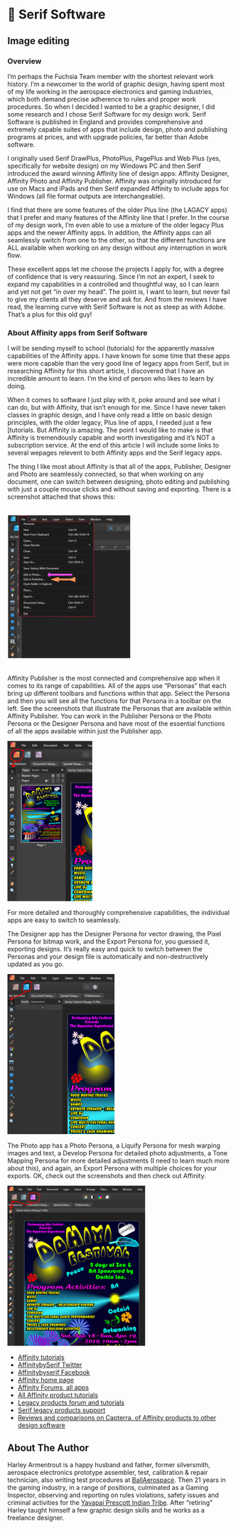 # 📙 Serif Software

## Image editing

### Overview

I’m perhaps the Fuchsia Team member with the shortest relevant work history. I’m
a newcomer to the world of graphic design, having spent most of my life working
in the aerospace electronics and gaming industries, which both demand precise
adherence to rules and proper work procedures. So when I decided I wanted to be
a graphic designer, I did some research and I chose Serif Software for my design
work. Serif Software is published in England and provides comprehensive and
extremely capable suites of apps that include design, photo and publishing
programs at prices, and with upgrade policies, far better than Adobe software.

I originally used Serif DrawPlus, PhotoPlus, PagePlus and Web Plus (yes,
specifically for website design) on my Windows PC and then Serif introduced the
award winning Affinity line of design apps: Affinity Designer, Affinity Photo
and Affinity Publisher. Affinity was originally introduced for use on Macs and
iPads and then Serif expanded Affinity to include apps for Windows (all file
format outputs are interchangeable).

I find that there are some features of the older Plus line (the LAGACY apps)
that I prefer and many features of the Affinity line that I prefer. In the
course of my design work, I’m even able to use a mixture of the older legacy
Plus apps and the newer Affinity apps. In addition, the Affinity apps can all
seamlessly switch from one to the other, so that the different functions are ALL
available when working on any design without any interruption in work flow.

These excellent apps let me choose the projects I apply for, with a degree of
confidence that is very reassuring. Since I’m not an expert, I seek to expand my
capabilities in a controlled and thoughtful way, so I can learn and yet not get
“in over my head”. The point is, I want to learn, but never fail to give my
clients all they deserve and ask for. And from the reviews I have read, the
learning curve with Serif Software is not as steep as with Adobe. That’s a plus
for this old guy!

### About Affinity apps from Serif Software

I will be sending myself to school (tutorials) for the apparently massive
capabilities of the Affinity apps. I have known for some time that these apps
were more capable than the very good line of legacy apps from Serif, but in
researching Affinity for this short article, I discovered that I have an
incredible amount to learn. I’m the kind of person who likes to learn by doing.

When it comes to software I just play with it, poke around and see what I can
do, but with Affinity, that isn’t enough for me. Since I have never taken
classes in graphic design, and I have only read a little on basic design
principles, with the older legacy, Plus line of apps, I needed just a few
[tutorials. But Affinity is amazing. The point I would like to make is that
Affinity is tremendously capable and worth investigating and it’s NOT a
subscription service. At the end of this article I will include some links to
several wepages relevent to both Affinity apps and the Serif legacy apps.

The thing I like most about Affinity is that all of the apps, Publisher,
Designer and Photo are seamlessly connected, so that when working on any
document, one can switch between designing, photo editing and publishing with
just a couple mouse clicks and without saving and exporting. There is a
screenshot attached that shows this:

![Easy Editing](_static/images/serif/easy-editing.png "Easy Editing")

Affinity Publisher is the most connected and comprehensive app when it comes to
its range of capabilities. All of the apps use “Personas” that each bring up
different toolbars and functions within that app. Select the Persona and then
you will see all the functions for that Persona in a toolbar on the left. See
the screenshots that illustrate the Personas that are available within Affinity
Publisher. You can work in the Publisher Persona or the Photo Persona or the
Designer Persona and have most of the essential functions of all the apps
available within just the Publisher app.

![Publisher Persona](_static/images/serif/publisher-persona.png "Publisher Persona")

For more detailed and thoroughly comprehensive capabilities, the individual apps
are easy to switch to seamlessly.

The Designer app has the Designer Persona for vector drawing, the Pixel Persona
for bitmap work, and the Export Persona for, you guessed it, exporting designs.
It’s really easy and quick to switch between the Personas and your design file
is automatically and non-destructively updated as you go.

![Designer Persona](_static/images/serif/designer-persona.png "Designer Persona")

The Photo app has a Photo Persona, a Liquify Persona for mesh warping images and
text, a Develop Persona for detailed photo adjustments, a Tone Mapping Persona
for more detailed adjustments (I need to learn much more about this), and again,
an Export Persona with multiple choices for your exports. OK, check out the
screenshots and then check out Affinity.

![Photo Persona](_static/images/serif/photo-persona.png "Photo Persona")

- [Affinity tutorials](https://affinity.serif.com/en-us/learn/)
- [AffinitybySerif Twitter](https://twitter.com/AffinitybySerif)
- [Affinitybyserif Facebook](https://www.facebook.com/affinitybyserif/)
- [Affinity home page](https://affinity.serif.com/en-us/)
- [Affinity Forums, all apps](https://forum.affinity.serif.com/)
- [All Affinity product tutorials](https://affinity.serif.com/en-us/learn/)
- [Legacy products forum and tutorials](https://community.serif.com/tutorials)
- [Serif legacy products support](https://community.serif.com/)
- [Reviews and comparisons on Capterra, of Affinity products to other design software](https://www.capterra.com/p/110533/WebPlus-X4/)

## About The Author

Harley Armentrout is a happy husband and father, former silversmith, aerospace
electronics prototype assembler, test, calibration & repair technician, also
writing test procedures at [BallAerospace](https://www.ball.com/aerospace).
Then 21 years in the gaming industry, in a range of positions, culminated as
a Gaming Inspector, observing and reporting on rules violations, safety issues
and criminal activities for the [Yavapai Prescott Indian Tribe](https://buckyscasino.com/). After “retiring” Harley taught himself a few
graphic design skills and he works as a freelance designer.
